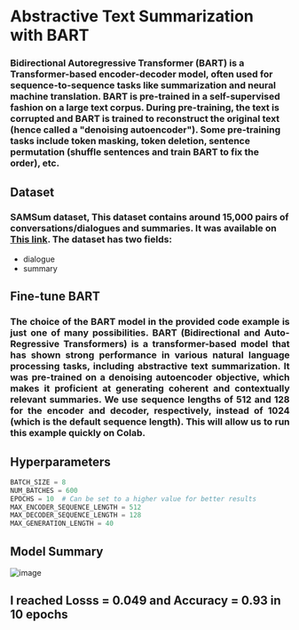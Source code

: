 # **Abstractive Text Summarization with BART**

### Bidirectional Autoregressive Transformer (BART) is a Transformer-based encoder-decoder model, often used for sequence-to-sequence tasks like summarization and neural machine translation. BART is pre-trained in a self-supervised fashion on a large text corpus. During pre-training, the text is corrupted and BART is trained to reconstruct the original text (hence called a "denoising autoencoder"). Some pre-training tasks include token masking, token deletion, sentence permutation (shuffle sentences and train BART to fix the order), etc.


## **Dataset**
###  SAMSum dataset, This dataset contains around 15,000 pairs of conversations/dialogues and summaries. It was available on [This link](https://huggingface.co/datasets/Samsung/samsum). The dataset has two fields:
* dialogue
* summary 

## **Fine-tune BART**
### <p style='text-align: justify;'>The choice of the BART model in the provided code example is just one of many possibilities. BART (Bidirectional and Auto-Regressive Transformers) is a transformer-based model that has shown strong performance in various natural language processing tasks, including abstractive text summarization. It was pre-trained on a denoising autoencoder objective, which makes it proficient at generating coherent and contextually relevant summaries. **We use sequence lengths of 512 and 128 for the encoder and decoder, respectively, instead of 1024 (which is the default sequence length). This will allow us to run this example quickly on Colab.**</p>

## Hyperparameters
```python
BATCH_SIZE = 8
NUM_BATCHES = 600
EPOCHS = 10  # Can be set to a higher value for better results
MAX_ENCODER_SEQUENCE_LENGTH = 512
MAX_DECODER_SEQUENCE_LENGTH = 128
MAX_GENERATION_LENGTH = 40
```

## **Model Summary**
![image](https://github.com/mrjoneidi/Abstractive-Text-Summarization-with-BART/assets/132068610/13c2f8dc-ed82-4a31-82e4-1f8eaaee2356)

## **I reached Losss = 0.049 and Accuracy = 0.93 in 10 epochs**

